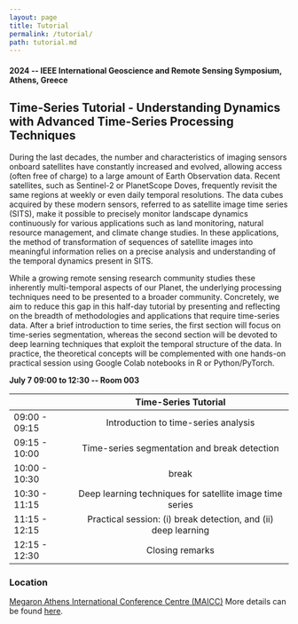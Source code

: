 ```yaml
---
layout: page
title: Tutorial
permalink: /tutorial/
path: tutorial.md
---
```


#### 2024 -- IEEE International Geoscience and Remote Sensing Symposium, Athens, Greece

## Time-Series Tutorial - Understanding Dynamics with Advanced Time-Series Processing Techniques

During the last decades, the number and characteristics of imaging sensors onboard satellites have constantly increased and evolved, allowing access (often free of charge) to a large amount of Earth Observation data. Recent satellites, such as Sentinel-2 or PlanetScope Doves, frequently revisit the same regions at weekly or even daily temporal resolutions. The data cubes acquired by these modern sensors, referred to as satellite image time series (SITS), make it possible to precisely monitor landscape dynamics continuously for various applications such as land monitoring, natural resource management, and climate change studies. In these applications, the method of transformation of sequences of satellite images into meaningful information relies on a precise analysis and understanding of the temporal dynamics present in SITS.

While a growing remote sensing research community studies these inherently multi-temporal aspects of our Planet, the underlying processing techniques need to be presented to a broader community. Concretely, we aim to reduce this gap in this half-day tutorial by presenting and reflecting on the breadth of methodologies and applications that require time-series data. After a brief introduction to time series, the first section will focus on time-series segmentation, whereas the second section will be devoted to deep learning techniques that exploit the temporal structure of the data. In practice, the theoretical concepts will be complemented with one hands-on practical session using Google Colab notebooks in R or Python/PyTorch. 


**July 7 09:00 to 12:30 -- Room 003**

|  | Time-Series Tutorial                  |
| ---            | :-:        |    
| 09:00 - 09:15 | Introduction to time-series analysis                                         |
| 09:15 - 10:00 | Time-series segmentation and break detection                                      |
| 10:00 - 10:30 | break                                      | 
| 10:30 - 11:15 | Deep learning techniques for satellite image time series                                                             |
| 11:15 - 12:15 | Practical session: (i) break detection, and (ii) deep learning |
| 12:15 - 12:30 | Closing remarks |


<!--## Directions-->

### Location
[Megaron Athens International Conference Centre (MAICC)](https://maps.app.goo.gl/s5FEujS55CBfdGpb7)
More details can be found [here](https://www.2024.ieeeigarss.org/venue.php).

<!--### Room 003-->

<!--<img src="https://breizhcrops.s3.eu-central-1.amazonaws.com/isprstutorial2022/map.png" width="600">-->

<!--<img src="{{site.baseurl}}/assets/img/map.png" width="600">-->

<!--- ([Google Colab Notebook 1](https://colab.research.google.com/drive/1ZJIJKvFefrrrlKgaWjUaq3_Kelnp9Wq5?usp=sharing)) 
 ([Google Colab Notebook 2](https://colab.research.google.com/drive/1DYZGgFfIA92gb7SaVi2ZPgmcIAc101rl?usp=sharing))
---!>

<!--
## General Description

### Time Series in Earth Observation
Dynamics on the Earth’s surface are governed by continuous temporal processes that can be observed in discrete intervals by Earth observation satellites that cover the same location on Earth at regular temporal intervals. An increase in data availability and the development of data-driven methods allow us to use new space-borne measurements to estimate the parameters of deep learning models for a variety of applications, such as vegetation modeling, climate forecasting, or precipitation nowcasting.
This tutorial covers the latest developments in deep learning techniques for time series classification with application to Earth observation. Time series classification is the task of determining a discrete class label for an unlabeled time series. Several mechanisms that often originated from related fields, like computer vision (e.g., convolutional neural networks) or natural language processing (e.g., recurrent neural networks) have proven to be useful for time series classification in the Earth observation domain. In this tutorial, we aim at providing a solid theoretical basis to understand these concepts. Practical sessions allow the participants to follow with hands-on code in Jupyter and Colab notebooks.

### Course Description

The full-day tutorial course will be partitioned into five parts: I: Introduction to Deep Learning and Time Series, II: Convolutional Neural Networks, III: Recurrent Neural Networks, IV: Self-Attention Networks, and V: Conclusions. We aim for longer breaks in between the parts that will help the participants to eat, reflect, recover and prepare for the upcoming content. Each part is separated in a theoretical presentation and a practical hands-on section where each participant engages with their own laptops using Jupyter and Colab notebooks.

#### Introduction

Introduction to deep learning and the concepts of jointly learned feature extraction and classification in the scope of end-to-end learning. A general introduction to time series data in Earth observation and outlines on the relevance of time series data for Earth observation.

#### Convolutional Neural Networks

<img src="{{site.baseurl}}/assets/img/cnn.png" width="400">

Convolutional Neural Networks are covered in the second part of the tutorial. After introducing the principle of convolutions for time series, we will implement and apply a simple temporal convolutional neural network to a remote sensing dataset. Then, some key components of the state-of-the-art convolutional neural network architectures including residual connections and inception modules are described and tested. The use of pooling layers and the concept of receptive fields are also discussed.

#### Recurrent Neural Networks

<img src="{{site.baseurl}}/assets/img/convlstm.gif" width="400">

Recurrent Neural Networks are covered first in theory and then following practical examples. In particular, the vanishing gradient problem is addressed and the two main architectures to solve this issue, i.e., long short-term memory networks and gated recurrent units, are introduced. Examples from remote sensing and text analysis are given to support understanding.

#### Self-Attention Networks

<img src="{{site.baseurl}}/assets/img/self-attention-1.gif" width="400">

Self-Attention Networks, as used in the Transformer, Bert, or GPT models, are covered in the fourth part. The concept of self-attention is introduced in a gentle manner. The relationship of attention scores to input and output time series is outlined. Practical examples from language and remote sensing time series close this part.

#### Conclusion

Conclusions. This tutorial finishes by some conclusions and a brief outlook on the current research for satellite image time series classification.

We provide a link to a public GitHub repository with Jupyter notebooks and slides. During the practical sessions, each participant is encouraged to utilize their own laptop to run the Jupyter notebooks either on their own devices or on a Google Colab Notebook using their respective Google accounts. We provide links and resources to start the Colab Notebooks from the GitHub repository and may gather additional questions with tools like sli.do or pringo.
-->
